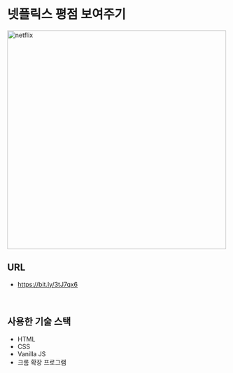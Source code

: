 # 넷플릭스 평점 보여주기

<img src="https://wookshins.github.io/Portfolio/imgs/projects/netflix.png" width="500px" height="500px" title="netflix"/>

<br/>

## URL
 - https://bit.ly/3tJ7qx6

<br/>

## 사용한 기술 스택

- HTML
- CSS
- Vanilla JS
- 크롬 확장 프로그램 









